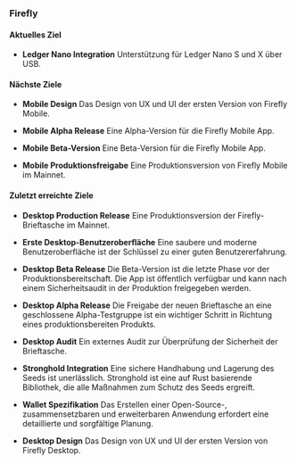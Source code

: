 
### Firefly

#### Aktuelles Ziel
- **Ledger Nano Integration**
Unterstützung für Ledger Nano S und X über USB.


#### Nächste Ziele
- **Mobile Design**
Das Design von UX und UI der ersten Version von Firefly Mobile.

- **Mobile Alpha Release**
Eine Alpha-Version für die Firefly Mobile App.

- **Mobile Beta-Version**
Eine Beta-Version für die Firefly Mobile App.

- **Mobile Produktionsfreigabe**
Eine Produktionsversion von Firefly Mobile im Mainnet.

#### Zuletzt erreichte Ziele
- **Desktop Production Release**
Eine Produktionsversion der Firefly-Brieftasche im Mainnet.

- **Erste Desktop-Benutzeroberfläche**
Eine saubere und moderne Benutzeroberfläche ist der Schlüssel zu einer guten Benutzererfahrung.

- **Desktop Beta Release**
Die Beta-Version ist die letzte Phase vor der Produktionsbereitschaft. Die App ist öffentlich verfügbar und kann nach einem Sicherheitsaudit in der Produktion freigegeben werden.

- **Desktop Alpha Release**
Die Freigabe der neuen Brieftasche an eine geschlossene Alpha-Testgruppe ist ein wichtiger Schritt in Richtung eines produktionsbereiten Produkts.

- **Desktop Audit**
Ein externes Audit zur Überprüfung der Sicherheit der Brieftasche.

- **Stronghold Integration**
Eine sichere Handhabung und Lagerung des Seeds ist unerlässlich. Stronghold ist eine auf Rust basierende Bibliothek, die alle Maßnahmen zum Schutz des Seeds ergreift.

- **Wallet Spezifikation**
Das Erstellen einer Open-Source-, zusammensetzbaren und erweiterbaren Anwendung erfordert eine detaillierte und sorgfältige Planung.

- **Desktop Design**
Das Design von UX und UI der ersten Version von Firefly Desktop.

